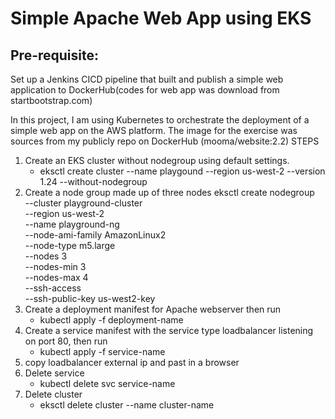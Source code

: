 # Simple Apache Web App using EKS
## Pre-requisite: 
Set up a Jenkins CICD pipeline that built and publish a simple web application to DockerHub(codes for web app was download from startbootstrap.com)

In this project, I am using Kubernetes to orchestrate the deployment of a simple web app on the AWS platform.
The image for the exercise was sources from my publicly repo on DockerHub (mooma/website:2.2)
STEPS
1.  Create an EKS cluster without nodegroup using default settings.
    - eksctl create cluster --name playgound --region us-west-2 --version 1.24  --without-nodegroup
2.  Create a node group made up of three nodes
    eksctl create nodegroup \
      --cluster playground-cluster \
      --region us-west-2 \
      --name playground-ng \
      --node-ami-family AmazonLinux2 \
      --node-type m5.large \
      --nodes 3 \
      --nodes-min 3 \
      --nodes-max 4 \
      --ssh-access \
      --ssh-public-key us-west2-key
3.  Create a deployment manifest for Apache webserver then run
    - kubectl apply -f deployment-name
4.  Create a service manifest with the service type loadbalancer listening on port 80, then run
    - kubectl apply -f service-name
5.  copy loadbalancer external ip and past in a browser
6.  Delete service
    - kubectl delete svc service-name
7.  Delete cluster
    - eksctl delete cluster --name cluster-name